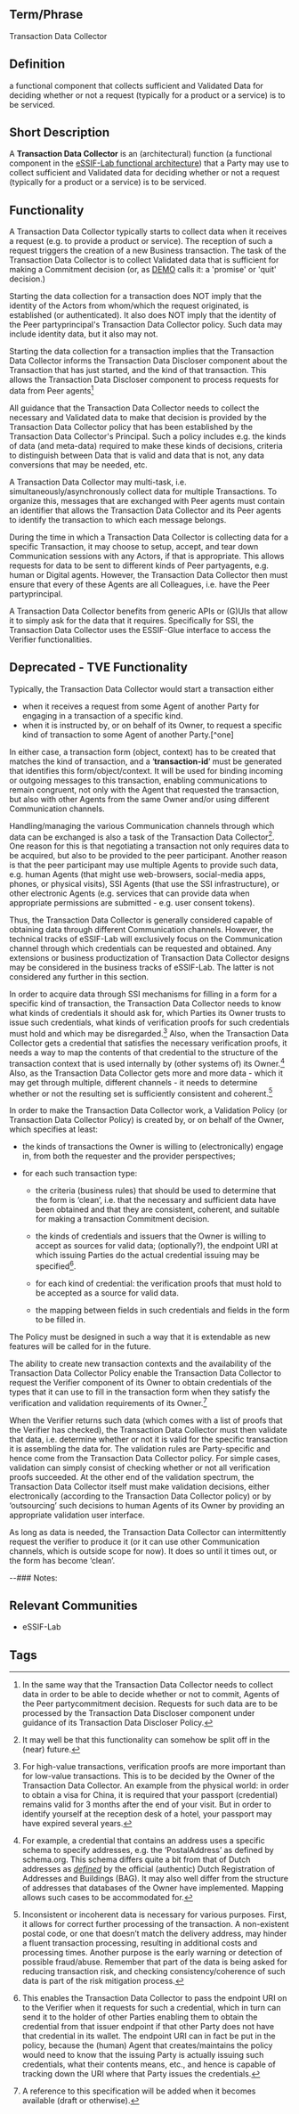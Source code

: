 ## Term/Phrase
Transaction Data Collector

## Definition
a functional component that collects sufficient and Validated Data for deciding whether or not a request (typically for a product or a service) is to be serviced.

## Short Description
A **Transaction Data Collector** is an (architectural) function (a functional component in the [eSSIF-Lab functional architecture](../functional-architecture)) that a Party may use to collect sufficient and Validated data for deciding whether or not a request (typically for a product or a service) is to be serviced.

## Functionality
A Transaction Data Collector typically starts to collect data when it receives a request (e.g. to provide a product or service). The reception of such a request triggers the creation of a new Business transaction. The task of the Transaction Data Collector is to collect Validated data that is sufficient for making a Commitment decision (or, as [DEMO](https://en.wikipedia.org/wiki/Design_%26_Engineering_Methodology_for_Organizations) calls it: a 'promise' or 'quit' decision.)

Starting the data collection for a transaction does NOT imply that the identity of the Actors from whom/which the request originated, is established (or authenticated). It also does NOT imply that the identity of the Peer partyprincipal's Transaction Data Collector policy. Such data may include identity data, but it also may not.

Starting the data collection for a transaction implies that the Transaction Data Collector informs the Transaction Data Discloser component about the Transaction that has just started, and the kind of that transaction. This allows the Transaction Data Discloser component to process requests for data from Peer agents[^1x]

All guidance that the Transaction Data Collector needs to collect the necessary and Validated data to make that decision is provided by the Transaction Data Collector policy that has been established by the Transaction Data Collector's Principal. Such a policy includes e.g. the kinds of data (and meta-data) required to make these kinds of decisions, criteria to distinguish between Data that is valid and data that is not, any data conversions that may be needed, etc.

A Transaction Data Collector may multi-task, i.e. simultaneously/asynchronously collect data for multiple Transactions. To organize this, messages that are exchanged with Peer agents must contain an identifier that allows the Transaction Data Collector and its Peer agents to identify the transaction to which each message belongs.

During the time in which a Transaction Data Collector is collecting data for a specific Transaction, it may choose to setup, accept, and tear down Communication sessions with any Actors, if that is appropriate. This allows requests for data to be sent to different kinds of Peer partyagents, e.g. human or Digital agents. However, the Transaction Data Collector then must ensure that every of these Agents are all Colleagues, i.e. have the Peer partyprincipal.

A Transaction Data Collector benefits from generic APIs or (G)UIs that allow it to simply ask for the data that it requires. Specifically for SSI, the Transaction Data Collector uses the ESSIF-Glue interface to access the Verifier functionalities.

## Deprecated - TVE Functionality

Typically, the Transaction Data Collector would start a transaction either

-   when it receives a request from some Agent of another Party for engaging in a transaction of a specific kind.
-   when it is instructed by, or on behalf of its Owner, to request a specific kind of transaction to some Agent of another Party.[^one]

In either case, a transaction form (object, context) has to be created that matches the kind of transaction, and a ‘**transaction-id**’ must be generated that identifies this form/object/context. It will be used for binding incoming or outgoing messages to this transaction, enabling communications to remain congruent, not only with the Agent that requested the transaction, but also with other Agents from the same Owner and/or using different Communication channels.

Handling/managing the various Communication channels through which data can be exchanged is also a task of the Transaction Data Collector[^2]. One reason for this is that negotiating a transaction not only requires data to be acquired, but also to be provided to the peer participant. Another reason is that the peer participant may use multiple Agents to provide such data, e.g. human Agents (that might use web-browsers, social-media apps, phones, or physical visits), SSI Agents (that use the SSI infrastructure), or other electronic Agents (e.g. services that can provide data when appropriate permissions are submitted - e.g. user consent tokens).

Thus, the Transaction Data Collector is generally considered capable of obtaining data through different Communication channels. However, the technical tracks of eSSIF-Lab will exclusively focus on the Communication channel through which credentials can be requested and obtained. Any extensions or business productization of Transaction Data Collector designs may be considered in the business tracks of eSSIF-Lab. The latter is not considered any further in this section.

In order to acquire data through SSI mechanisms for filling in a form for a specific kind of transaction, the Transaction Data Collector needs to know what kinds of credentials it should ask for, which Parties its Owner trusts to issue such credentials, what kinds of verification proofs for such credentials must hold and which may be disregarded.[^3] Also, when the Transaction Data Collector gets a credential that satisfies the necessary verification proofs, it needs a way to map the contents of that credential to the structure of the transaction context that is used internally by (other systems of) its Owner.[^4] Also, as the Transaction Data Collector gets more and more data - which it may get through multiple, different channels - it needs to determine whether or not the resulting set is sufficiently consistent and coherent.[^5]

In order to make the Transaction Data Collector work, a Validation Policy (or Transaction Data Collector Policy) is created by, or on behalf of the Owner, which specifies at least:

-   the kinds of transactions the Owner is willing to (electronically) engage in, from both the requester and the provider perspectives;
-   for each such transaction type:

    -   the criteria (business rules) that should be used to determine that the form is ‘clean’, i.e. that the necessary and sufficient data have been obtained and that they are consistent, coherent, and suitable for making a transaction Commitment decision.

    -   the kinds of credentials and issuers that the Owner is willing to accept as sources for valid data; (optionally?), the endpoint URI at which issuing Parties do the actual credential issuing may be specified[^6].

    -   for each kind of credential: the verification proofs that must hold to be accepted as a source for valid data.

    -   the mapping between fields in such credentials and fields in the form to be filled in.

The Policy must be designed in such a way that it is extendable as new features will be called for in the future.

The ability to create new transaction contexts and the availability of the Transaction Data Collector Policy enable the Transaction Data Collector to request the Verifier component of its Owner to obtain credentials of the types that it can use to fill in the transaction form when they satisfy the verification and validation requirements of its Owner.[^7]

When the Verifier returns such data (which comes with a list of proofs that the Verifier has checked), the Transaction Data Collector must then validate that data, i.e. determine whether or not it is valid for the specific transaction it is assembling the data for. The validation rules are Party-specific and hence come from the Transaction Data Collector policy. For simple cases, validation can simply consist of checking whether or not all verification proofs succeeded. At the other end of the validation spectrum, the Transaction Data Collector itself must make validation decisions, either electronically (according to the Transaction Data Collector policy) or by ‘outsourcing’ such decisions to human Agents of its Owner by providing an appropriate validation user interface.

As long as data is needed, the Transaction Data Collector can intermittently request the verifier to produce it (or it can use other Communication channels, which is outside scope for now). It does so until it times out, or the form has become ‘clean’.

--### Notes:

[^1x]: In the same way that the Transaction Data Collector needs to collect data in order to be able to decide whether or not to commit, Agents of the Peer partycommitment decision. Requests for such data are to be processed by the Transaction Data Discloser component under guidance of its Transaction Data Discloser Policy.

[^1a]: If the Transaction Data Collector policy specifies that data is to be collected for other purposes, the Transaction Data Collector should then be provided a means to inform its Peer party of such purposes, and the policy should not specify that such data is required to make the commitment decision. 

[^1 (peer-agents)]: Note that such agents have then become so-called Peer agents (of the Transaction Data Collector) for that specific transaction. Also, the (single!) Principal of these Peer agents is the Peer partyprincipal of the Transaction Data Collector (again, for that specific transaction).

[^1]: This feature ensures that the transaction is really two-way, and both Parties can request credentials from the other. For example, a web-shop can then ask for a (delivery) address credential, and the customer can ask for a credential issued e.g. by the chamber of commerce that the web-shop is a legitimate company (and not some maffia website).

[^2]: It may well be that this functionality can somehow be split off in the (near) future.

[^3]: For high-value transactions, verification proofs are more important than for low-value transactions. This is to be decided by the Owner of the Transaction Data Collector. An example from the physical world: in order to obtain a visa for China, it is required that your passport (credential) remains valid for 3 months after the end of your visit. But in order to identify yourself at the reception desk of a hotel, your passport may have expired several years.

[^4]: For example, a credential that contains an address uses a specific schema to specify addresses, e.g. the ‘PostalAddress’ as defined by schema.org. This schema differs quite a bit from that of Dutch addresses as [*defined*](https://bag.basisregistraties.overheid.nl/def/bag) by the official (authentic) Dutch Registration of Addresses and Buildings (BAG). It may also well differ from the structure of addresses that databases of the Owner have implemented. Mapping allows such cases to be accommodated for.

[^5]: Inconsistent or incoherent data is necessary for various purposes. First, it allows for correct further processing of the transaction. A non-existent postal code, or one that doesn’t match the delivery address, may hinder a fluent transaction processing, resulting in additional costs and processing times. Another purpose is the early warning or detection of possible fraud/abuse. Remember that part of the data is being asked for reducing transaction risk, and checking consistency/coherence of such data is part of the risk mitigation process.

[^6]: This enables the Transaction Data Collector to pass the endpoint URI on to the Verifier when it requests for such a credential, which in turn can send it to the holder of other Parties enabling them to obtain the credential from that issuer endpoint if that other Party does not have that credential in its wallet. The endpoint URI can in fact be put in the policy, because the (human) Agent that creates/maintains the policy would need to know that the issuing Party is actually issuing such credentials, what their contents means, etc., and hence is capable of tracking down the URI where that Party issues the credentials.

[^7]: A reference to this specification will be added when it becomes available (draft or otherwise).

## Relevant Communities
- eSSIF-Lab

## Tags

